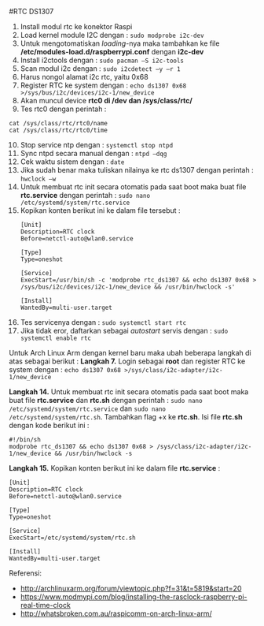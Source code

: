 #RTC DS1307
1. Install modul rtc ke konektor Raspi
2. Load kernel module I2C dengan : `sudo modprobe i2c-dev`
3. Untuk mengotomatiskan *loading*-nya maka tambahkan ke file **/etc/modules-load.d/raspberrypi.conf** dengan **i2c-dev**
4.	Install i2ctools dengan : `sudo pacman –S i2c-tools`
5.	Scan modul i2c dengan : `sudo i2cdetect –y –r 1`
6.	Harus nongol alamat i2c rtc, yaitu 0x68
7.	Register RTC ke system dengan : 
 ```echo ds1307 0x68 >/sys/bus/i2c/devices/i2c-1/new_device```
8.	Akan muncul device **rtc0 di /dev dan /sys/class/rtc/**
9.	Tes rtc0 dengan perintah :
 ```
 cat /sys/class/rtc/rtc0/name
 cat /sys/class/rtc/rtc0/time
 ```
10.	Stop service ntp dengan : `systemctl stop ntpd`
11.	Sync ntpd secara manual dengan : `ntpd –dqg`
12.	Cek waktu sistem dengan : `date`
13.	Jika sudah benar maka tuliskan nilainya ke rtc ds1307 dengan perintah : `hwclock –w`
14.	Untuk membuat rtc init secara otomatis pada saat boot maka buat file **rtc.service** dengan perintah : `sudo nano /etc/systemd/system/rtc.service`
15.	Kopikan konten berikut ini ke dalam file tersebut :
	```
	[Unit]
	Description=RTC clock
	Before=netctl-auto@wlan0.service
	
	[Type]
	Type=oneshot
	
	[Service]
	ExecStart=/usr/bin/sh -c 'modprobe rtc_ds1307 && echo ds1307 0x68 > /sys/bus/i2c/devices/i2c-1/new_device && /usr/bin/hwclock -s'
	
	[Install]
	WantedBy=multi-user.target
	```
16.	Tes servicenya dengan : `sudo systemctl start rtc`
17.	Jika tidak eror, daftarkan sebagai *autostart* servis dengan : `sudo systemctl enable rtc`

Untuk Arch Linux Arm dengan kernel baru maka ubah beberapa langkah di atas sebagai berikut :
**Langkah 7.** Login sebagai **root** dan register RTC ke system dengan : 
 ```echo ds1307 0x68 >/sys/class/i2c-adapter/i2c-1/new_device```

**Langkah 14.** Untuk membuat rtc init secara otomatis pada saat boot maka buat file **rtc.service** dan **rtc.sh** dengan perintah : `sudo nano /etc/systemd/system/rtc.service` dan `sudo nano /etc/systemd/system/rtc.sh`. Tambahkan flag +x ke **rtc.sh**. Isi file **rtc.sh** dengan kode berikut ini :
```
#!/bin/sh
modprobe rtc_ds1307 && echo ds1307 0x68 > /sys/class/i2c-adapter/i2c-1/new_device && /usr/bin/hwclock -s
```

**Langkah 15.** Kopikan konten berikut ini ke dalam file **rtc.service** :
```
[Unit]
Description=RTC clock
Before=netctl-auto@wlan0.service

[Type]
Type=oneshot

[Service]
ExecStart=/etc/systemd/system/rtc.sh

[Install]
WantedBy=multi-user.target
```

Referensi:
 - http://archlinuxarm.org/forum/viewtopic.php?f=31&t=5819&start=20
 - https://www.modmypi.com/blog/installing-the-rasclock-raspberry-pi-real-time-clock
 - http://whatsbroken.com.au/raspicomm-on-arch-linux-arm/